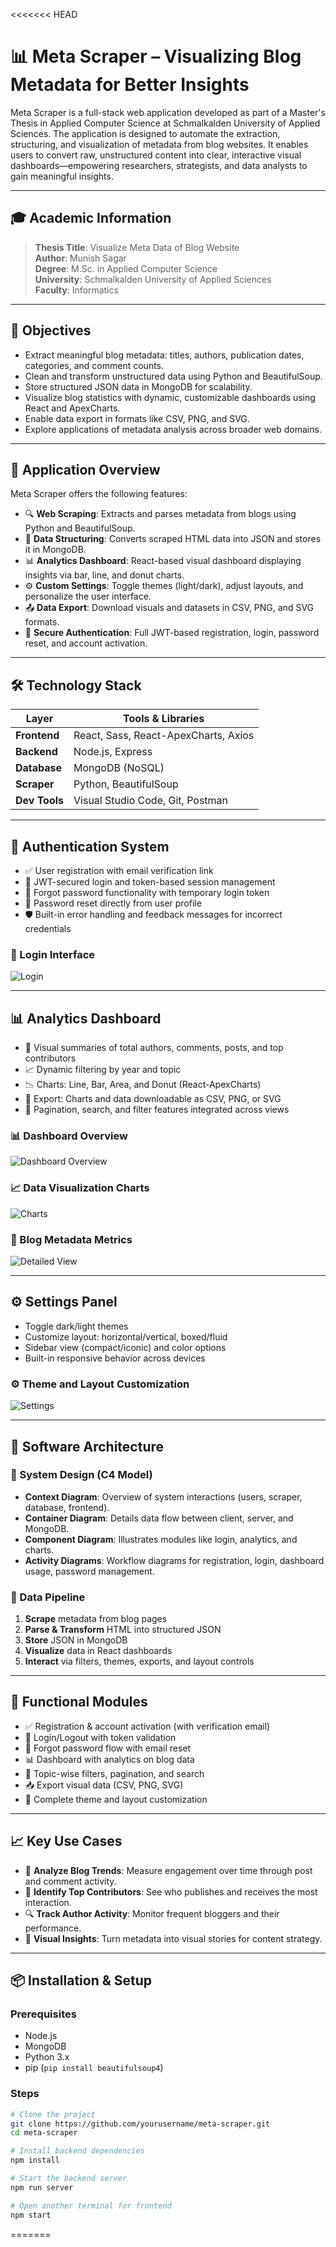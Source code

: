 <<<<<<< HEAD

# 📊 Meta Scraper – Visualizing Blog Metadata for Better Insights

Meta Scraper is a full-stack web application developed as part of a Master's Thesis in Applied Computer Science at Schmalkalden University of Applied Sciences. The application is designed to automate the extraction, structuring, and visualization of metadata from blog websites. It enables users to convert raw, unstructured content into clear, interactive visual dashboards—empowering researchers, strategists, and data analysts to gain meaningful insights.

---

## 🎓 Academic Information

> **Thesis Title**: Visualize Meta Data of Blog Website  
> **Author**: Munish Sagar  
> **Degree**: M.Sc. in Applied Computer Science  
> **University**: Schmalkalden University of Applied Sciences  
> **Faculty**: Informatics

---

## 🎯 Objectives

- Extract meaningful blog metadata: titles, authors, publication dates, categories, and comment counts.
- Clean and transform unstructured data using Python and BeautifulSoup.
- Store structured JSON data in MongoDB for scalability.
- Visualize blog statistics with dynamic, customizable dashboards using React and ApexCharts.
- Enable data export in formats like CSV, PNG, and SVG.
- Explore applications of metadata analysis across broader web domains.

---

## 🧠 Application Overview

Meta Scraper offers the following features:

- 🔍 **Web Scraping**: Extracts and parses metadata from blogs using Python and BeautifulSoup.
- 📁 **Data Structuring**: Converts scraped HTML data into JSON and stores it in MongoDB.
- 📊 **Analytics Dashboard**: React-based visual dashboard displaying insights via bar, line, and donut charts.
- ⚙️ **Custom Settings**: Toggle themes (light/dark), adjust layouts, and personalize the user interface.
- 📤 **Data Export**: Download visuals and datasets in CSV, PNG, and SVG formats.
- 🔐 **Secure Authentication**: Full JWT-based registration, login, password reset, and account activation.

---

## 🛠️ Technology Stack

| Layer         | Tools & Libraries                    |
| ------------- | ------------------------------------ |
| **Frontend**  | React, Sass, React-ApexCharts, Axios |
| **Backend**   | Node.js, Express                     |
| **Database**  | MongoDB (NoSQL)                      |
| **Scraper**   | Python, BeautifulSoup                |
| **Dev Tools** | Visual Studio Code, Git, Postman     |

---

## 🔐 Authentication System

- ✅ User registration with email verification link
- 🔑 JWT-secured login and token-based session management
- 🔁 Forgot password functionality with temporary login token
- 🔁 Password reset directly from user profile
- 🛡️ Built-in error handling and feedback messages for incorrect credentials

### 🔐 Login Interface

![Login](frontend/images/login.png)

---

## 📊 Analytics Dashboard

- 📌 Visual summaries of total authors, comments, posts, and top contributors
- 📈 Dynamic filtering by year and topic
- 📉 Charts: Line, Bar, Area, and Donut (React-ApexCharts)
- 📁 Export: Charts and data downloadable as CSV, PNG, or SVG
- 🔎 Pagination, search, and filter features integrated across views

### 📊 Dashboard Overview

![Dashboard Overview](frontend/images/dash1.png)

### 📈 Data Visualization Charts

![Charts](frontend/images/dash2.png)

### 📌 Blog Metadata Metrics

![Detailed View](frontend/images/dash3.png)

---

## ⚙️ Settings Panel

- Toggle dark/light themes
- Customize layout: horizontal/vertical, boxed/fluid
- Sidebar view (compact/iconic) and color options
- Built-in responsive behavior across devices

### ⚙️ Theme and Layout Customization

![Settings](frontend/images/settings.png)

---

## 🧱 Software Architecture

### 📘 System Design (C4 Model)

- **Context Diagram**: Overview of system interactions (users, scraper, database, frontend).
- **Container Diagram**: Details data flow between client, server, and MongoDB.
- **Component Diagram**: Illustrates modules like login, analytics, and charts.
- **Activity Diagrams**: Workflow diagrams for registration, login, dashboard usage, password management.

### 🔁 Data Pipeline

1. **Scrape** metadata from blog pages
2. **Parse & Transform** HTML into structured JSON
3. **Store** JSON in MongoDB
4. **Visualize** data in React dashboards
5. **Interact** via filters, themes, exports, and layout controls

---

## 📂 Functional Modules

- ✅ Registration & account activation (with verification email)
- 🔑 Login/Logout with token validation
- 🔁 Forgot password flow with email reset
- 📊 Dashboard with analytics on blog data
- 🔎 Topic-wise filters, pagination, and search
- 📥 Export visual data (CSV, PNG, SVG)
- 🎨 Complete theme and layout customization

---

## 📈 Key Use Cases

- 📌 **Analyze Blog Trends**: Measure engagement over time through post and comment activity.
- 🧠 **Identify Top Contributors**: See who publishes and receives the most interaction.
- 🔍 **Track Author Activity**: Monitor frequent bloggers and their performance.
- 🎯 **Visual Insights**: Turn metadata into visual stories for content strategy.

---

## 📦 Installation & Setup

### Prerequisites

- Node.js
- MongoDB
- Python 3.x
- pip (`pip install beautifulsoup4`)

### Steps

```bash
# Clone the project
git clone https://github.com/yourusername/meta-scraper.git
cd meta-scraper

# Install backend dependencies
npm install

# Start the backend server
npm run server

# Open another terminal for frontend
npm start
```

=======
